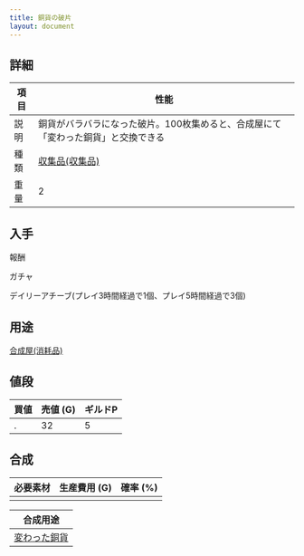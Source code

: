 ```yaml
---
title: 銅貨の破片
layout: document
---
```

## 詳細

|項目|性能|
|---|---|
|説明|銅貨がバラバラになった破片。100枚集めると、合成屋にて「変わった銅貨」と交換できる|
|種類|[収集品(収集品)](収集品(収集品))|
|重量|2|

## 入手

報酬

ガチャ

デイリーアチーブ(プレイ3時間経過で1個、プレイ5時間経過で3個)

## 用途

[合成屋(消耗品)](合成屋(消耗品))

## 値段

|買値|売値 (G)|ギルドP|
|---|---|---|
|.|32|5|

## 合成

|必要素材|生産費用 (G)|確率 (%)|
|---|---|---|
||||

|合成用途|
|---|
|[変わった銅貨](変わった銅貨)|
